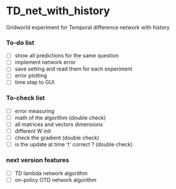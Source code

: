 # TD_net_with_history
Gridworld experiment for Temporal difference network with history

### To-do list

- [ ] show all predictions for the same question
- [ ] implement network error
- [ ] save setting and read them for each experiment
- [ ] error plotting
- [ ] time step to GUI

### To-check list

- [ ] error measuring
- [ ] math of the algorithm (double check)
- [ ] all matrices and vectors dimensions
- [ ] different W init
- [ ] check the gradient (double check)
- [ ] is the update at time 't' correct ? (double check)

### next version features
- [ ] TD lambda network algorithm
- [ ] on-policy OTD network algorithm